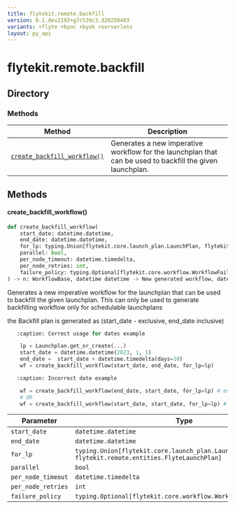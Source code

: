 ```yaml
---
title: flytekit.remote.backfill
version: 0.1.dev2192+g7c539c3.d20250403
variants: +flyte +byoc +byok +serverless
layout: py_api
---
```


# flytekit.remote.backfill

## Directory

### Methods

| Method | Description |
|-|-|
| [`create_backfill_workflow()`](#create_backfill_workflow) | Generates a new imperative workflow for the launchplan that can be used to backfill the given launchplan. |


## Methods

#### create_backfill_workflow()

```python
def create_backfill_workflow(
    start_date: datetime.datetime,
    end_date: datetime.datetime,
    for_lp: typing.Union[flytekit.core.launch_plan.LaunchPlan, flytekit.remote.entities.FlyteLaunchPlan],
    parallel: bool,
    per_node_timeout: datetime.timedelta,
    per_node_retries: int,
    failure_policy: typing.Optional[flytekit.core.workflow.WorkflowFailurePolicy],
) -> n: WorkflowBase, datetime datetime -> New generated workflow, datetime for first instance of backfill, datetime for last instance of backfill
```
Generates a new imperative workflow for the launchplan that can be used to backfill the given launchplan.
This can only be used to generate  backfilling workflow only for schedulable launchplans

the Backfill plan is generated as (start_date - exclusive, end_date inclusive)

```python
   :caption: Correct usage for dates example

    lp = Launchplan.get_or_create(...)
    start_date = datetime.datetime(2023, 1, 1)
    end_date =  start_date + datetime.timedelta(days=10)
    wf = create_backfill_workflow(start_date, end_date, for_lp=lp)
```

```python
   :caption: Incorrect date example

    wf = create_backfill_workflow(end_date, start_date, for_lp=lp) # end_date is before start_date
    # OR
    wf = create_backfill_workflow(start_date, start_date, for_lp=lp) # start and end date are same
```



| Parameter | Type |
|-|-|
| `start_date` | `datetime.datetime` |
| `end_date` | `datetime.datetime` |
| `for_lp` | `typing.Union[flytekit.core.launch_plan.LaunchPlan, flytekit.remote.entities.FlyteLaunchPlan]` |
| `parallel` | `bool` |
| `per_node_timeout` | `datetime.timedelta` |
| `per_node_retries` | `int` |
| `failure_policy` | `typing.Optional[flytekit.core.workflow.WorkflowFailurePolicy]` |

